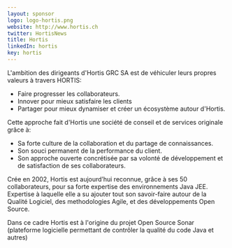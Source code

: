 ```yaml
---
layout: sponsor
logo: logo-hortis.png
website: http://www.hortis.ch
twitter: HortisNews
title: Hortis
linkedIn: hortis
key: hortis
---
```


L'ambition des dirigeants d'Hortis GRC SA est de véhiculer leurs propres valeurs à travers HORTIS:

* Faire progresser les collaborateurs.
* Innover pour mieux satisfaire les clients
* Partager pour mieux dynamiser et créer un écosystème autour d'Hortis.

Cette approche fait d'Hortis une société de conseil et de services originale grâce à:

* Sa forte culture de la collaboration et du partage de connaissances.
* Son souci permanent de la performance du client.
* Son approche ouverte concrétisée par sa volonté de développement et de satisfaction de ses collaborateurs.

Crée en 2002, Hortis est aujourd’hui reconnue, grâce à ses 50 collaborateurs, pour sa forte expertise des environnements Java JEE. Expertise à laquelle elle a su ajouter tout son savoir-faire autour de la Qualité Logiciel, des methodologies Agile, et des développements Open Source.

Dans ce cadre Hortis est à l'origine du projet Open Source Sonar (plateforme logicielle permettant de contrôler la qualité du code Java et autres)